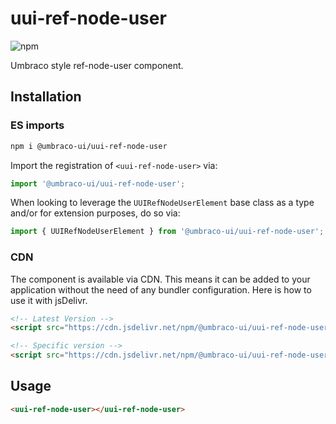 # uui-ref-node-user

![npm](https://img.shields.io/npm/v/@umbraco-ui/uui-ref-node-user?logoColor=%231B264F)

Umbraco style ref-node-user component.

## Installation

### ES imports

```zsh
npm i @umbraco-ui/uui-ref-node-user
```

Import the registration of `<uui-ref-node-user>` via:

```javascript
import '@umbraco-ui/uui-ref-node-user';
```

When looking to leverage the `UUIRefNodeUserElement` base class as a type and/or for extension purposes, do so via:

```javascript
import { UUIRefNodeUserElement } from '@umbraco-ui/uui-ref-node-user';
```

### CDN

The component is available via CDN. This means it can be added to your application without the need of any bundler configuration. Here is how to use it with jsDelivr.

```html
<!-- Latest Version -->
<script src="https://cdn.jsdelivr.net/npm/@umbraco-ui/uui-ref-node-user@latest/dist/uui-ref-node-user.min.js"></script>

<!-- Specific version -->
<script src="https://cdn.jsdelivr.net/npm/@umbraco-ui/uui-ref-node-user@X.X.X/dist/uui-ref-node-user.min.js"></script>
```

## Usage

```html
<uui-ref-node-user></uui-ref-node-user>
```
